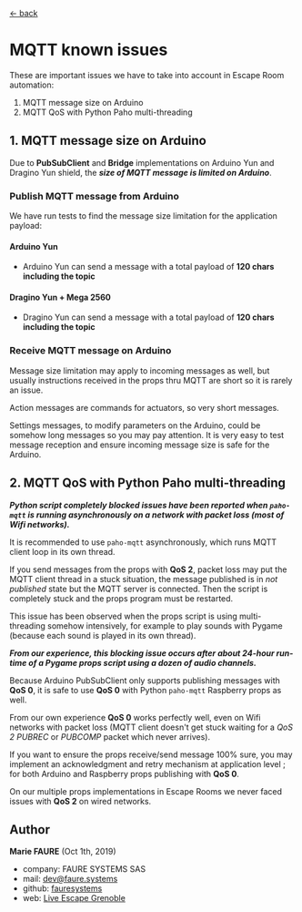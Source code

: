 ﻿[<- back](README.md)

# MQTT known issues
These are important issues we have to take into account in Escape Room automation:
1. MQTT message size on Arduino
2. MQTT QoS with Python Paho multi-threading

## 1. MQTT message size on Arduino

Due to **PubSubClient** and **Bridge** implementations on Arduino Yun and Dragino Yun shield, the ***size of MQTT message is limited on Arduino***.
### Publish MQTT message from Arduino


We have run tests to find the message size limitation for the application payload:

#### Arduino Yun
* Arduino Yun can send a message with a total payload of **120 chars including the topic**

#### Dragino Yun + Mega 2560
* Dragino Yun can send a message with a total payload of **120 chars including the topic**

### Receive MQTT message on Arduino
Message size limitation may apply to incoming messages as well, but usually instructions received in the props thru MQTT are short so it is rarely an issue.

Action messages are commands for actuators, so very short messages.

Settings messages, to modify parameters on the Arduino, could be somehow long messages so you may pay attention. It is very easy to test message reception and ensure incoming message size is safe for the Arduino.

## 2. MQTT QoS with Python Paho multi-threading

***Python script completely blocked issues have been reported when `paho-mqtt` is running asynchronously on a network with packet loss (most of Wifi networks).***

It is recommended to use `paho-mqtt` asynchronously, which runs MQTT client loop in its own thread.

If you send messages from the props with **QoS 2**, packet loss may put the MQTT client thread in a stuck situation, the message published is in *not published* state but the MQTT server is connected. Then the script is completely stuck and the props program must be restarted.

This issue has been observed when the props script is using multi-threading somehow intensively, for example to play sounds with Pygame (because each sound is played in its own thread).

***From our experience, this blocking issue occurs after about 24-hour run-time of a Pygame props script using a dozen of audio channels.***

Because Arduino PubSubClient only supports publishing messages with **QoS 0**, it is safe to use **QoS 0** with Python `paho-mqtt` Raspberry props as well. 

From our own experience **QoS 0** works perfectly well, even on Wifi networks with packet loss (MQTT client doesn't get stuck waiting for a *QoS 2 PUBREC* or *PUBCOMP* packet which never arrives).

If you want to ensure the props receive/send message 100% sure, you may implement an acknowledgment and retry mechanism at application level ; for both Arduino and Raspberry props publishing with **QoS 0**.

On our multiple props implementations in Escape Rooms we never faced issues with **QoS 2** on wired networks.


## Author

**Marie FAURE** (Oct 1th, 2019)
* company: FAURE SYSTEMS SAS
* mail: <a href="mailto:dev@faure.systems" target="_blank">dev@faure.systems</a>
* github: <a href="https://github.com/fauresystems?tab=repositories" target="_blank">fauresystems</a>
* web: <a href="https://www.live-escape.net/" target="_blank">Live Escape Grenoble</a>